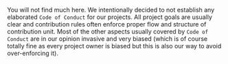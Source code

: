 <!---
# @license http://mit-license.org/ The MIT license
# @copyright 2017, 2019, 2021 © by Rafał Wrzeszcz - Wrzasq.pl.
-->

You will not find much here. We intentionally decided to not establish any elaborated `Code of Conduct` for our
projects. All project goals are usually clear and contribution rules often enforce proper flow and structure of
contribution unit. Most of the other aspects usually covered by `Code of Conduct` are in our opinion invasive and very
biased (which is of course totally fine as every project owner is biased but this is also our way to avoid
over-enforcing it).
